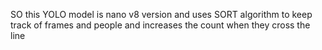 SO this YOLO model is nano v8 version and uses SORT algorithm to keep track of frames and people and increases the count when they cross the line
